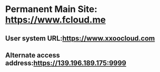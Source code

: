 # Permanent Main Site: https://www.fcloud.me
## User system URL:https://www.xxoocloud.com
## Alternate access address:https://139.196.189.175:9999
